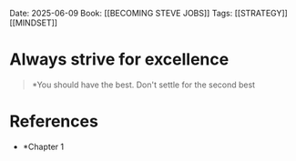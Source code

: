 Date: 2025-06-09
Book: [[BECOMING STEVE JOBS]]
Tags:   [[STRATEGY]] [[MINDSET]] 

# Always strive for excellence

> *You should have the best. Don't settle for the second best  

# References
- *Chapter 1 
